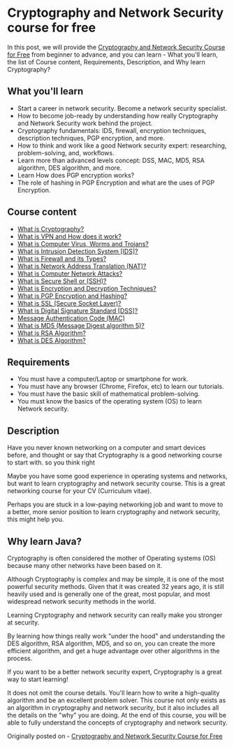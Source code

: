 # Cryptography and Network Security course for free

In this post, we will provide the [Cryptography and Network Security Course for Free](https://usemynotes.com/cryptography/) from beginner to advance, and you can learn - What you'll learn, the list of Course content, Requirements, Description, and Why learn Cryptography?

## What you'll learn

- Start a career in network security. Become a network security specialist.
- How to become job-ready by understanding how really Cryptography and Network Security work behind the project.
- Cryptography fundamentals: IDS, firewall, encryption techniques, description techniques, PGP encryption, and more.
- How to think and work like a good Network security expert: researching, problem-solving, and, workflows.
- Learn more than advanced levels concept: DSS, MAC, MD5, RSA algorithm, DES algorithm, and more.
- Learn How does PGP encryption works?
- The role of hashing in PGP Encryption and what are the uses of PGP Encryption.

## Course content

- [What is Cryptography?](https://usemynotes.com/what-is-cryptography/)
- [What is VPN and How does it work?](https://usemynotes.com/what-is-vpn-and-how-does-it-work/)
- [What is Computer Virus, Worms and Trojans?](https://usemynotes.com/what-is-virus-worms-and-trojans/)
- [What is Intrusion Detection System [IDS]?](https://usemynotes.com/what-is-intrusion-detection-system/)
- [What is Firewall and its Types?](https://usemynotes.com/what-is-firewall-and-its-types/)
- [What is Network Address Translation (NAT)?](https://usemynotes.com/what-is-network-address-translation/)
- [What is Computer Network Attacks?](https://usemynotes.com/computer-network-attacks/)
- [What is Secure Shell or (SSH)?](https://usemynotes.com/what-is-secure-shell/)
- [What is Encryption and Decryption Techniques?](https://usemynotes.com/what-is-encryption-and-decryption-techniques/)
- [What is PGP Encryption and Hashing?](https://usemynotes.com/what-is-pgp-encryption-and-hashing/)
- [What is SSL (Secure Socket Layer)?](https://usemynotes.com/what-is-ssl-secure-socket-layer/)
- [What is Digital Signature Standard [DSS]?](https://usemynotes.com/what-is-digital-signature-standard/)
- [Message Authentication Code (MAC)](https://usemynotes.com/message-authentication-code-mac/)
- [What is MD5 (Message Digest algorithm 5)?](https://usemynotes.com/what-is-md5-message-digest-algorithm-5/)
- [What is RSA Algorithm?](https://usemynotes.com/what-is-rsa-algorithm/)
- [What is DES Algorithm?](https://usemynotes.com/what-is-des-algorithm/)

## Requirements

- You must have a computer/Laptop or smartphone for work.
- You must have any browser (Chrome, Firefox, etc) to learn our tutorials.
- You must have the basic skill of mathematical problem-solving.
- You must know the basics of the operating system (OS) to learn Network security.

## Description

Have you never known networking on a computer and smart devices before, and thought or say that Cryptography is a good networking course to start with. so you think right

Maybe you have some good experience in operating systems and networks, but want to learn cryptography and network security course. This is a great networking course for your CV (Curriculum vitae).

Perhaps you are stuck in a low-paying networking job and want to move to a better, more senior position to learn cryptography and network security, this might help you.

## Why learn Java?

Cryptography is often considered the mother of Operating systems (OS) ​​because many other networks ​​have been based on it.

Although Cryptography is complex and may be simple, it is one of the most powerful security methods. Given that it was created 32 years ago, it is still heavily used and is generally one of the great, most popular, and most widespread network security methods  ​​in the world.

Learning Cryptography and network security can really make you stronger at security. 

By learning how things really work "under the hood" and understanding the DES algorithm, RSA algorithm, MD5, and so on, you can create the more efficient algorithm, and get a huge advantage over other algorithms in the process.

If you want to be a better network security expert, Cryptography is a great way to start learning!

It does not omit the course details. You'll learn how to write a high-quality algorithm and be an excellent problem solver. This course not only exists as an algorithm in cryptography and network security, but it also includes all the details on the "why" you are doing. At the end of this course, you will be able to fully understand the concepts of cryptography and network security.

Originally posted on - [Cryptography and Network Security Course for Free](https://alimammiya.hashnode.dev/cryptography-and-network-security-course-for-free)
